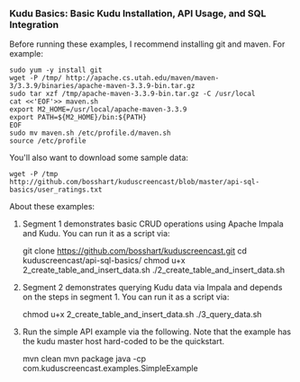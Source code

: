 ### Kudu Basics: Basic Kudu Installation, API Usage, and SQL Integration

Before running these examples, I recommend installing git and maven. For example: 

    sudo yum -y install git
    wget -P /tmp/ http://apache.cs.utah.edu/maven/maven-3/3.3.9/binaries/apache-maven-3.3.9-bin.tar.gz
    sudo tar xzf /tmp/apache-maven-3.3.9-bin.tar.gz -C /usr/local
    cat <<'EOF'>> maven.sh
    export M2_HOME=/usr/local/apache-maven-3.3.9
    export PATH=${M2_HOME}/bin:${PATH}
    EOF
    sudo mv maven.sh /etc/profile.d/maven.sh
    source /etc/profile

You'll also want to download some sample data: 

    wget -P /tmp http://github.com/bosshart/kuduscreencast/blob/master/api-sql-basics/user_ratings.txt

About these examples: 
1. Segment 1 demonstrates basic CRUD operations using Apache Impala and Kudu. You can run it as a script via: 

    git clone https://github.com/bosshart/kuduscreencast.git
    cd kuduscreencast/api-sql-basics/
    chmod u+x 2_create_table_and_insert_data.sh 
    ./2_create_table_and_insert_data.sh 

2. Segment 2 demonstrates querying Kudu data via Impala and depends on the steps in segment 1. You can run it as a script via: 
    
    chmod u+x 2_create_table_and_insert_data.sh 
    ./3_query_data.sh

3. Run the simple API example via the following. Note that the example has the kudu master host hard-coded to be the quickstart. 

    mvn clean
    mvn package
    java -cp  com.kuduscreencast.examples.SimpleExample
    
    
    
    